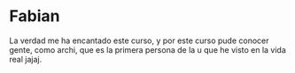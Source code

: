# Fabian

La verdad me ha encantado este curso, y por este curso pude conocer gente,  como archi, que es la primera persona de la u que he visto en la vida real jajaj. 

